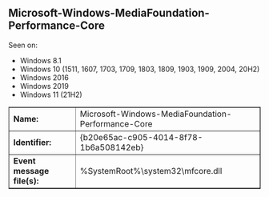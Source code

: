 ## Microsoft-Windows-MediaFoundation-Performance-Core

Seen on:
* Windows 8.1
* Windows 10 (1511, 1607, 1703, 1709, 1803, 1809, 1903, 1909, 2004, 20H2)
* Windows 2016
* Windows 2019
* Windows 11 (21H2)

<table border="1" class="docutils">
  <tbody>
    <tr>
      <td><b>Name:</b></td>
      <td>Microsoft-Windows-MediaFoundation-Performance-Core</td>
    </tr>
    <tr>
      <td><b>Identifier:</b></td>
      <td>{b20e65ac-c905-4014-8f78-1b6a508142eb}</td>
    </tr>
    <tr>
      <td><b>Event message file(s):</b></td>
      <td>%SystemRoot%\system32\mfcore.dll</td>
    </tr>
  </tbody>
</table>

&nbsp;


